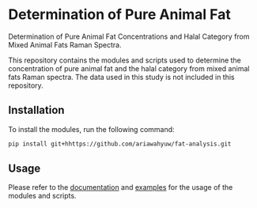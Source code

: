 # Determination of Pure Animal Fat

Determination of Pure Animal Fat Concentrations and Halal Category from Mixed Animal Fats Raman Spectra.

This repository contains the modules and scripts used to determine the concentration of pure animal fat and the halal category from mixed animal fats Raman spectra. The data used in this study is not included in this repository.

## Installation

To install the modules, run the following command:

```bash
pip install git+hhttps://github.com/ariawahyuw/fat-analysis.git
```

## Usage

Please refer to the [documentation](/docs/) and [examples](/example/) for the usage of the modules and scripts.